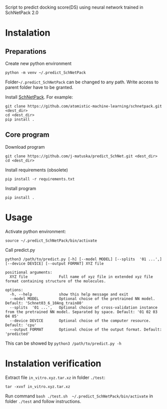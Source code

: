 Script to predict docking score(DS) using neural network trained in SchNetPack 2.0

# Instalation

## Preparations
Create new python environment
```
python -m venv ~/.predict_SchNetPack
```
Folder`~/.predict_SchNetPack` can be changed to any path. Write access to parent folder have to be granted.

Install [SchNetPack](https://schnetpack.readthedocs.io/en/latest/index.html). For example:
```
git clone https://github.com/atomistic-machine-learning/schnetpack.git <dest_dir>
cd <dest_dir>
pip install .
```
## Core program

Download program
```
git clone https://github.com/j-matuska/predict_SchNet.git <dest_dir>
cd <dest_dir>
```
Install requirements (obsolete)
```
pip install -r requirements.txt
```
Install program
```
pip install .
```
# Usage

Activate python environment:
```
source ~/.predict_SchNetPack/bin/activate
```

Call predict.py
``` 
python3 /path/to/predict.py [-h] [--model MODEL] [--splits  '01 ...',] [--device DEVICE] [--output FORMAT] XYZ file

positional arguments:
  XYZ file              Full name of xyz file in extended xyz file format containing structure of the molecules.

options:
  -h, --help            show this help message and exit
  --model MODEL         Optional choise of the pretrained NN model. Default: 'Schnet03_6_10Ang_train80'
  --splits  '01 ...',   Optional choise of cross-validation instance from the pretrained NN model. Separated by space. Default: '01 02 03 04 05'
  --device DEVICE       Optional choise of the computer resource. Default: 'cpu'
  --output FORMAT       Optional choise of the output format. Default: 'predicted'
```
This can be showed by `python3 /path/to/predict.py -h`

# Instalation verification

Extract file `in_vitro.xyz.tar.xz` in folder `./test`:
```
tar -xvxf in_vitro.xyz.tar.xz
```
Run command `bash ./test.sh  ~/.predict_SchNetPack/bin/activate` in folder `./test` and follow instructions.
